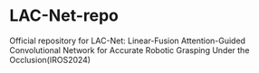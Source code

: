 # LAC-Net-repo
Official repository for LAC-Net: Linear-Fusion Attention-Guided Convolutional Network for Accurate Robotic Grasping Under the Occlusion(IROS2024)
